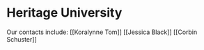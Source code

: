 # Heritage University 

Our contacts include:
[[Koralynne Tom]]
[[Jessica Black]]
[[Corbin Schuster]]

